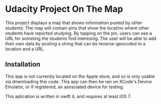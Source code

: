 # Udacity Project On The Map
This project displays a map that shows information posted by other students.  The map will contain pins that show the locatino where other students have reported studying.  By tapping on the pin, users can see a URL for someting the students find interesing.  The user will be able to add their own data by posting a string that can be reverse-geocoded to a location and a URL.  

## Installation
This app is not currently located on the Apple store, and so is only usable via downloading this code. This app can then be ran on XCode's Device Emulator, or if registered, an asosciated device for testing.

This aplication is written in swift 4, and requires at least iOS 7.